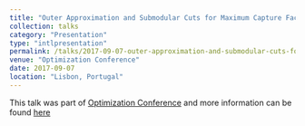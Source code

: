 ```yaml
---
title: "Outer Approximation and Submodular Cuts for Maximum Capture Facility Location Problems with Random Utilities"
collection: talks
category: "Presentation"
type: "intlpresentation"
permalink: /talks/2017-09-07-outer-approximation-and-submodular-cuts-for-maximum-capture-facility-location-problems-with-random-utilities
venue: "Optimization Conference"
date: 2017-09-07
location: "Lisbon, Portugal"
---
```


This talk was part of [Optimization Conference](http://optimization2017.fc.ul.pt) and more information can be found [here]({{site.url}}/docs/slides/Optimization2017_Ljubic.pdf)
